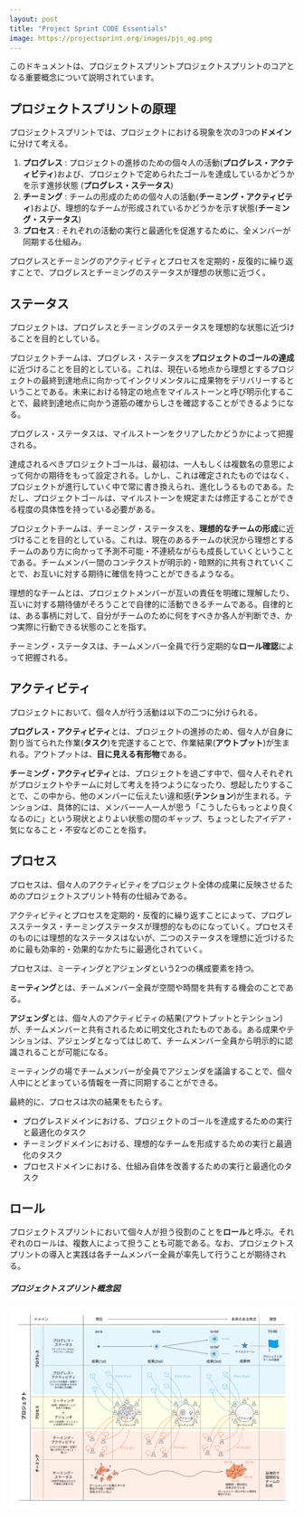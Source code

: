 ```yaml
---
layout: post
title: "Project Sprint CODE Essentials"
image: https://projectsprint.org/images/pjs_og.png
---
```


このドキュメントは、プロジェクトスプリントプロジェクトスプリントのコアとなる重要概念について説明されています。


## プロジェクトスプリントの原理

プロジェクトスプリントでは、プロジェクトにおける現象を次の3つの**ドメイン**に分けて考える。

1. **プログレス** : プロジェクトの進捗のための個々人の活動(**プログレス・アクティビティ**)および、プロジェクトで定められたゴールを達成しているかどうかを示す進捗状態 (**プログレス・ステータス**)
2. **チーミング** : チームの形成のための個々人の活動(**チーミング・アクティビティ**)および、理想的なチームが形成されているかどうかを示す状態(**チーミング・ステータス**)
3. **プロセス** : それぞれの活動の実行と最適化を促進するために、全メンバーが同期する仕組み。

プログレスとチーミングのアクティビティとプロセスを定期的・反復的に繰り返すことで、プログレスとチーミングのステータスが理想の状態に近づく。

## ステータス
プロジェクトは、プログレスとチーミングのステータスを理想的な状態に近づけることを目的としている。

プロジェクトチームは、プログレス・ステータスを**プロジェクトのゴールの達成**に近づけることを目的としている。これは、現在いる地点から理想とするプロジェクトの最終到達地点に向かってインクリメンタルに成果物をデリバリーするということである。未来における特定の地点をマイルストーンと呼び明示化することで、最終到達地点に向かう道筋の確からしさを確認することができるようになる。

プログレス・ステータスは、マイルストーンをクリアしたかどうかによって把握される。

達成されるべきプロジェクトゴールは、最初は、一人もしくは複数名の意思によって何かの期待をもって設定される。しかし、これは確定されたものではなく、プロジェクトが進行していく中で常に書き換えられ、進化しうるものである。ただし、プロジェクトゴールは、マイルストーンを規定または修正することができる程度の具体性を持っている必要がある。

プロジェクトチームは、チーミング・ステータスを、**理想的なチームの形成**に近づけることを目的としている。これは、現在のあるチームの状況から理想とするチームのあり方に向かって予測不可能・不連続ながらも成長していくということである。チームメンバー間のコンテクストが明示的・暗黙的に共有されていくことで、お互いに対する期待に確信を持つことができるようなる。

理想的なチームとは、プロジェクトメンバーが互いの責任を明確に理解したり、互いに対する期待値がそろうことで自律的に活動できるチームである。自律的とは、ある事柄に対して、自分がチームのために何をすべきか各人が判断でき、かつ実際に行動できる状態のことを指す。

チーミング・ステータスは、チームメンバー全員で行う定期的な**ロール確認**によって把握される。

## アクティビティ
プロジェクトにおいて、個々人が行う活動は以下の二つに分けられる。

**プログレス・アクティビティ**とは、プロジェクトの進捗のため、個々人が自身に割り当てられた作業(**タスク**)を完遂することで、作業結果(**アウトプット**)が生まれる。アウトプットは、**目に見える有形物**である。

**チーミング・アクティビティ**とは、プロジェクトを過ごす中で、個々人それぞれがプロジェクトやチームに対して考えを持つようになったり、想起したりすることで、この中から、他のメンバーに伝えたい違和感(**テンション**)が生まれる。テンションは、具体的には、メンバー一人一人が思う「こうしたらもっとより良くなるのに」という現状とよりよい状態の間のギャップ、ちょっとしたアイデア・気になること・不安などのことを指す。

## プロセス

プロセスは、個々人のアクティビティをプロジェクト全体の成果に反映させるためのプロジェクトスプリント特有の仕組みである。

アクティビティとプロセスを定期的・反復的に繰り返すことによって、プログレスステータス・チーミングステータスが理想的なものになっていく。プロセスそのものには理想的なステータスはないが、二つのステータスを理想に近づけるために最も効率的・効果的なかたちに最適化されていく。

プロセスは、ミーティングとアジェンダという2つの構成要素を持つ。

**ミーティング**とは、チームメンバー全員が空間や時間を共有する機会のことである。

**アジェンダ**とは、個々人のアクティビティの結果(アウトプットとテンション)が、チームメンバーと共有されるために明文化されたものである。ある成果やテンションは、アジェンダとなってはじめて、チームメンバー全員から明示的に認識されることが可能になる。

ミーティングの場でチームメンバーが全員でアジェンダを議論することで、個々人中にとどまっている情報を一斉に同期することができる。

最終的に、プロセスは次の結果をもたらす。

  * プログレスドメインにおける、プロジェクトのゴールを達成するための実行と最適化のタスク
  * チーミングドメインにおける、理想的なチームを形成するための実行と最適化のタスク
  * プロセスドメインにおける、仕組み自体を改善するための実行と最適化のタスク

## ロール
プロジェクトスプリントにおいて個々人が担う役割のことを**ロール**と呼ぶ。それぞれのロールは、複数人によって担うことも可能である。なお、プロジェクトスプリントの導入と実践は各チームメンバー全員が率先して行うことが期待される。

##### プロジェクトスプリント概念図
![プロジェクトスプリント概念図](/ja/images/essentials.png)
